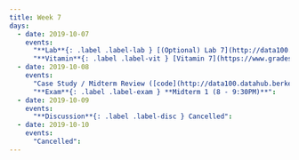 ```yaml
---
title: Week 7
days:
  - date: 2019-10-07
    events:
      "**Lab**{: .label .label-lab } [(Optional) Lab 7](http://data100.datahub.berkeley.edu/hub/user-redirect/git-sync?repo=https://github.com/DS-100/fa19&subPath=lab/lab07/) ([solutions](http://data100.datahub.berkeley.edu/hub/user-redirect/git-sync?repo=https://github.com/DS-100/fa19&subPath=lab/lab07/lab07-sol.ipynb))":
      "**Vitamin**{: .label .label-vit } [Vitamin 7](https://www.gradescope.com/courses/57158/assignments/264275/)":
  - date: 2019-10-08
    events:
      "Case Study / Midterm Review ([code](http://data100.datahub.berkeley.edu/hub/user-redirect/git-sync?repo=https://github.com/DS-100/fa19&subPath=lecture/lec12)) ([webcast](https://www.youtube.com/watch?v=d-OIjwJSSMA))":
      "**Exam**{: .label .label-exam } **Midterm 1 (8 - 9:30PM)**":
  - date: 2019-10-09
    events:
      "**Discussion**{: .label .label-disc } Cancelled":
  - date: 2019-10-10
    events:
      "Cancelled":
---
```

